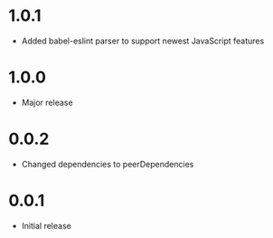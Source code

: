 # 1.0.1

-   Added babel-eslint parser to support newest JavaScript features

# 1.0.0

-   Major release

# 0.0.2

-   Changed dependencies to peerDependencies

# 0.0.1

-   Initial release
